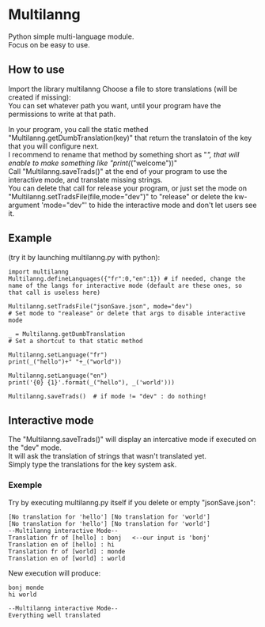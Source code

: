# Multilanng
Python simple multi-language module.  
Focus on be easy to use.  

## How to use
Import the library multilanng
Choose a file to store translations (will be created if missing):  
You can set whatever path you want, until your program have the permissions to write at that path.  

In your program, you call the static methed "Multilanng.getDumbTranslation(key)" that return the translatoin of the key that you will configure next.  
I recommend to rename that method by something short as "_", that will enable to make something like "print(_("welcome"))"  
Call "Multilanng.saveTrads()" at the end of your program to use the interactive mode, and translate missing strings.  
You can delete that call for release your program, or just set the mode on "Multilanng.setTradsFile(file,mode="dev")" to "release" or delete the kw-argument 'mode="dev"' to hide the interactive mode and don't let users see it. 

## Example 
(try it by launching multilanng.py with python):  

~~~
import multilanng
Multilanng.defineLanguages({"fr":0,"en":1}) # if needed, change the name of the langs for interactive mode (default are these ones, so that call is useless here)

Multilanng.setTradsFile("jsonSave.json", mode="dev")
# Set mode to "realease" or delete that args to disable interactive mode

_ = Multilanng.getDumbTranslation
# Set a shortcut to that static method

Multilanng.setLanguage("fr")
print(_("hello")+" "+_("world"))

Multilanng.setLanguage("en")
print('{0} {1}'.format(_("hello"), _('world')))

Multilanng.saveTrads()  # if mode != "dev" : do nothing!
~~~

## Interactive mode
The "Multilanng.saveTrads()" will display an intercative mode if executed on the "dev" mode.  
It will ask the translation of strings that wasn't translated yet.  
Simply type the translations for the key system ask.

### Exemple
Try by executing multilanng.py itself if you delete or empty "jsonSave.json":
~~~
[No translation for 'hello'] [No translation for 'world']                                                             [No translation for 'hello'] [No translation for 'world']                                                                                                                                                                       --Multilanng interactive Mode--                                                                                   Translation fr of [hello] : bonj   <--our input is 'bonj'                                                         Translation en of [hello] : hi                                                                                      Translation fr of [world] : monde                                                                                 Translation en of [world] : world  
~~~

New execution will produce: 
~~~
bonj monde
hi world

--Multilanng interactive Mode--
Everything well translated
~~~
